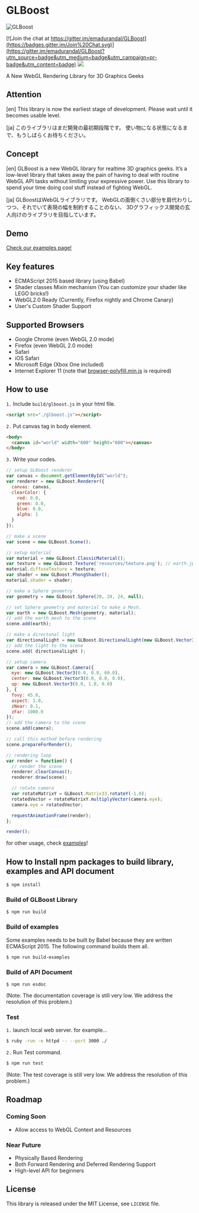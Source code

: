 # GLBoost

![GLBoost](https://github.com/emadurandal/GLBoost/raw/master/logo.png "GLBoost")

[![Join the chat at https://gitter.im/emadurandal/GLBoost](https://badges.gitter.im/Join%20Chat.svg)](https://gitter.im/emadurandal/GLBoost?utm_source=badge&utm_medium=badge&utm_campaign=pr-badge&utm_content=badge)
<a href="https://zenhub.io"><img src="https://raw.githubusercontent.com/ZenHubIO/support/master/zenhub-badge.png"></a>

A New WebGL Rendering Library for 3D Graphics Geeks

## Attention

[en]
This library is now the earliest stage of development.
Please wait until it becomes usable level.

[ja]
このライブラリはまだ開発の最初期段階です。
使い物になる状態になるまで、もうしばらくお待ちください。

## Concept

[en]
GLBoost is a new WebGL library for realtime 3D graphics geeks. It’s a low-level library that takes away the pain of having to deal with routine WebGL API tasks without limiting your expressive power.
Use this library to spend your time doing cool stuff instead of fighting WebGL.

[ja]
GLBoostはWebGLライブラリです。
WebGLの面倒くさい部分を肩代わりしつつ、それでいて表現の幅を制約することのない、
3Dグラフィックス開発の玄人向けのライブラリを目指しています。

## Demo

[Check our examples page!](https://gitcdn.xyz/repo/emadurandal/GLBoost/master/examples/index.html)

## Key features

* ECMAScript 2015 based library (using Babel)
* Shader classes Mixin mechanism (You can customize your shader like LEGO bricks!)
* WebGL2.0 Ready (Currently, Firefox nightly and Chrome Canary)
* User's Custom Shader Support

## Supported Browsers

* Google Chrome (even WebGL 2.0 mode)
* Firefox (even WebGL 2.0 mode)
* Safari
* iOS Safari
* Microsoft Edge (Xbox One included)
* Internet Explorer 11 (note that [browser-polyfill.min.js](https://cdnjs.com/libraries/babel-core/5.8.34) is required)

## How to use

`1.` Include `build/glboost.js` in your html file.

```html
<script src="./glboost.js"></script>
```

`2.` Put canvas tag in body element.

```html
<body>
  <canvas id="world" width="600" height="600"></canvas>
</body>
```

`3.` Write your codes.

```javascript
// setup GLBoost renderer
var canvas = document.getElementById("world");
var renderer = new GLBoost.Renderer({
  canvas: canvas,
  clearColor: {
    red: 0.0,
    green: 0.0,
    blue: 0.0,
    alpha: 1
  }
});

// make a scene
var scene = new GLBoost.Scene();

// setup material
var material = new GLBoost.ClassicMaterial();
var texture = new GLBoost.Texture('resources/texture.png'); // earth.jpg
material.diffuseTexture = texture;
var shader = new GLBoost.PhongShader();
material.shader = shader;

// make a Sphere geometry
var geometry = new GLBoost.Sphere(20, 24, 24, null);

// set Sphere geometry and material to make a Mesh.
var earth = new GLBoost.Mesh(geometry, material);
// add the earth mesh to the scene
scene.add(earth);

// make a directonal light
var directionalLight = new GLBoost.DirectionalLight(new GLBoost.Vector3(1, 1, 1), new GLBoost.Vector3(-1, -1, -1));
// add the light to the scene
scene.add( directionalLight );

// setup camera
var camera = new GLBoost.Camera({
  eye: new GLBoost.Vector3(0.0, 0.0, 60.0),
  center: new GLBoost.Vector3(0.0, 0.0, 0.0),
  up: new GLBoost.Vector3(0.0, 1.0, 0.0)
}, {
  fovy: 45.0,
  aspect: 1.0,
  zNear: 0.1,
  zFar: 1000.0
});
// add the camera to the scene
scene.add(camera);

// call this method before rendering
scene.prepareForRender();

// rendering loop
var render = function() {
  // render the scene
  renderer.clearCanvas();
  renderer.draw(scene);

  // rotate camera
  var rotateMatrixY = GLBoost.Matrix33.rotateY(-1.0);
  rotatedVector = rotateMatrixY.multiplyVector(camera.eye);
  camera.eye = rotatedVector;

  requestAnimationFrame(render);
};

render();

```

for other usage, check [examples](https://rawgit.com/emadurandal/GLBoost/master/examples/index.html)!

## How to Install npm packages to build library, examples and API document

```
$ npm install
```

### Build of GLBoost Library

```
$ npm run build
```

### Build of examples

Some examples needs to be built by Babel because they are written ECMAScript 2015.
The following command builds them all.

```
$ npm run build-examples
```

### Build of API Document

```
$ npm run esdoc
```

(Note: The documentation coverage is still very low. We address the resolution of this problem.)

### Test

`1.` launch local web server. for example...

```bash
$ ruby -run -e httpd -- --port 3000 ./
```

`2.` Run Test command.

```bash
$ npm run test
```

(Note: The test coverage is still very low. We address the resolution of this problem.)

## Roadmap

### Coming Soon

* Allow access to WebGL Context and Resources

### Near Future

* Physically Based Rendering
* Both Forward Rendering and Deferred Rendering Support
* High-level API for beginners

## License

This library is released under the MIT License, see `LICENSE` file.
